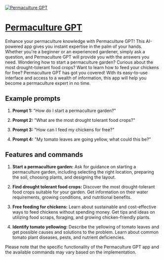 [![Permaculture GPT](https://files.oaiusercontent.com/file-Ng2oCJXLK8jvlwDDFO8I92hY?se=2123-10-17T12%3A32%3A44Z&sp=r&sv=2021-08-06&sr=b&rscc=max-age%3D31536000%2C%20immutable&rscd=attachment%3B%20filename%3Db67d4367-862c-40ca-bd5b-60996578acd7.png&sig=3/AjCFo6Wsfuj0cHlmPYi3%2BJnInPh5P3T2sJwWk4EX8%3D)](https://chat.openai.com/g/g-y8BV6typ7-permaculture-gpt)

# [Permaculture GPT](https://chat.openai.com/g/g-y8BV6typ7-permaculture-gpt)

Enhance your permaculture knowledge with Permaculture GPT! This AI-powered app gives you instant expertise in the palm of your hands. Whether you're a beginner or an experienced gardener, simply ask a question, and Permaculture GPT will provide you with the answers you need. Wondering how to start a permaculture garden? Curious about the most drought-tolerant food crops? Want to learn how to feed your chickens for free? Permaculture GPT has got you covered! With its easy-to-use interface and access to a wealth of information, this app will help you become a permaculture expert in no time.

## Example prompts

1. **Prompt 1:** "How do I start a permaculture garden?"

2. **Prompt 2:** "What are the most drought tolerant food crops?"

3. **Prompt 3:** "How can I feed my chickens for free?"

4. **Prompt 4:** "My tomato leaves are going yellow, what could this be?"

## Features and commands

1. **Start a permaculture garden:** Ask for guidance on starting a permaculture garden, including selecting the right location, preparing the soil, choosing plants, and designing the layout.

2. **Find drought tolerant food crops:** Discover the most drought-tolerant food crops suitable for your garden. Get information on their water requirements, growing conditions, and nutritional benefits.

3. **Free feeding for chickens:** Learn about sustainable and cost-effective ways to feed chickens without spending money. Get tips and ideas on utilizing food scraps, foraging, and growing chicken-friendly plants.

4. **Identify tomato yellowing:** Describe the yellowing of tomato leaves and get possible causes and solutions to the problem. Learn about common tomato plant diseases, pests, and nutrient deficiencies.

Please note that the specific functionality of the Permaculture GPT app and the available commands may vary based on the implementation.